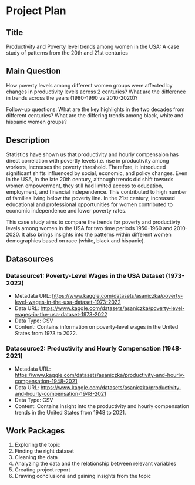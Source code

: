 # Project Plan

## Title

Productivity and Poverty level trends among women in the USA: A case study of patterns from the 20th and 21st centuries

## Main Question
How poverty levels among different women groups were affected by changes in productivity levels across 2 centuries?
What are the difference in trends across the years (1980-1990 vs 2010-2020)?

Follow-up questions:
What are the key highlights in the two decades from different centuries?
What are the differing trends among black, white and hispanic women groups?


## Description
Statistics have shown us that productivity and hourly compensaion has direct correlation with povertly levels i.e. rise in productivity 
among workers, increases the poverty threshold. Therefore, it introduced significant shifts influenced by social, economic, and policy changes. Even in the USA, in the late 20th century, although trends did shift towards women empowerment, they still had limited access to education, employment, and financial independence. This contributed to high number of families living below the poverty line. In the 21st century, increased educational and professional opportunities for women contributed to economic independence and lower poverty rates. 

This case study aims to compare the trends for poverty and productivty levels among women in the USA for two time periods 1950-1960 and 2010-2020. It also brings insights into the patterns within different women demographics based on race (white, black and hispanic).

## Datasources
### Datasource1: Poverty-Level Wages in the USA Dataset (1973-2022)
* Metadata URL: https://www.kaggle.com/datasets/asaniczka/poverty-level-wages-in-the-usa-dataset-1973-2022
* Data URL: https://www.kaggle.com/datasets/asaniczka/poverty-level-wages-in-the-usa-dataset-1973-2022
* Data Type: CSV
* Content: Contains information on poverty-level wages in the United States from 1973 to 2022.

### Datasource2: Productivity and Hourly Compensation (1948-2021)
* Metadata URL: https://www.kaggle.com/datasets/asaniczka/productivity-and-hourly-compensation-1948-2021
* Data URL: https://www.kaggle.com/datasets/asaniczka/productivity-and-hourly-compensation-1948-2021
* Data Type: CSV
* Content: Contains insight into the productivity and hourly compensation trends in the United States from 1948 to 2021.

## Work Packages
1. Exploring the topic
2. Finding the right dataset 
3. Cleaning the data
4. Analyzing the data and the relationship between relevant variables
5. Creating project report
5. Drawing conclusions and gaining insights from the topic

